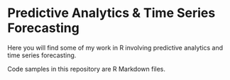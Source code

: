 # Predictive Analytics & Time Series Forecasting

Here you will find some of my work in R involving predictive analytics and time series forecasting.

Code samples in this repository are R Markdown files.
